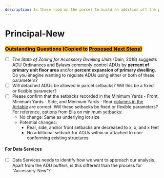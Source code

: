 ```yaml
---
description: Is there room on the parcel to build an addition off the principal building?
---
```


# Principal-New

### <mark style="background-color:orange;">Outstanding Questions (Copied to</mark> [<mark style="background-color:orange;">Proposed Next Steps</mark>](../../../project-management/proposed-next-steps.md)<mark style="background-color:orange;">)</mark>

* [ ] _The State of Zoning for Accessory Dwelling Units_ (Dain, 2018) suggests ADU Ordinances and Bylaws commonly control ADUs by **percent of primary unit floor area** and/or **percent expansion of primary dwelling.** Do you imagine wanting to regulate ADUs using either or both of these parameters?
* [ ] Will detached ADUs be allowed in parcel setbacks? Will this be a fixed or flexible parameter?
* [ ] Please confirm that the setbacks recorded in the Minimum Yards - Front, Minimum Yards - Side, and Minimum Yards - Rear [columns in the Airtable](../../../policy/assumptions-and-policy/citywide-dimensional-requirements.md) are correct. Will these setbacks be fixed or flexible parameters? For reference, options from Ella on minimum setbacks:
  * No change: Same as underlying lot size&#x20;
  * Potential changes:&#x20;
    * Rear, side, and/or front setbacks are decreased to x, x, and x feet&#x20;
    * No additional setback for ADUs within or attached to non-conforming existing structures&#x20;

#### For Data Services

* [ ] Data Services needs to identify how we want to approach our analysis. Apart from the ADU buffers, is this different than the process for "Accessory-New"?

